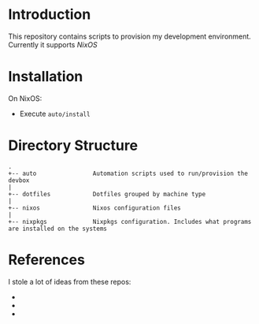 Introduction
============
This repository contains scripts to provision my development environment. Currently it supports *NixOS*

Installation
============

On NixOS:

- Execute `auto/install`

Directory Structure
===================

    .
    +-- auto                Automation scripts used to run/provision the devbox
    |
    +-- dotfiles            Dotfiles grouped by machine type
    |
    +-- nixos               Nixos configuration files
    |
    +-- nixpkgs             Nixpkgs configuration. Includes what programs are installed on the systems


References
==========

I stole a lot of ideas from these repos:

-
-
-
